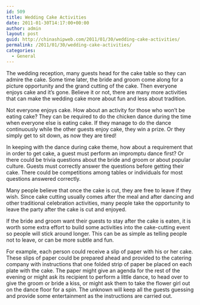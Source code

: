 ```yaml
---
id: 509
title: Wedding Cake Activities
date: 2011-01-30T14:17:00+00:00
author: admin
layout: post
guid: http://chinashipweb.com/2011/01/30/wedding-cake-activities/
permalink: /2011/01/30/wedding-cake-activities/
categories:
  - General
---
```

The wedding reception, many guests head for the cake table so they can admire the cake. Some time later, the bride and groom come along for a picture opportunity and the grand cutting of the cake. Then everyone enjoys cake and it&#8217;s gone. Believe it or not, there are many more activities that can make the wedding cake more about fun and less about tradition.

Not everyone enjoys cake. How about an activity for those who won&#8217;t be eating cake? They can be required to do the chicken dance during the time when everyone else is eating cake. If they manage to do the dance continuously while the other guests enjoy cake, they win a prize. Or they simply get to sit down, as now they are tired!

In keeping with the dance during cake theme, how about a requirement that in order to get cake, a guest must perform an impromptu dance first? Or there could be trivia questions about the bride and groom or about popular culture. Guests must correctly answer the questions before getting their cake. There could be competitions among tables or individuals for most questions answered correctly.

Many people believe that once the cake is cut, they are free to leave if they wish. Since cake cutting usually comes after the meal and after dancing and other traditional celebration activities, many people take the opportunity to leave the party after the cake is cut and enjoyed.

If the bride and groom want their guests to stay after the cake is eaten, it is worth some extra effort to build some activities into the cake-cutting event so people will stick around longer. This can be as simple as telling people not to leave, or can be more subtle and fun. 

For example, each person could receive a slip of paper with his or her cake. These slips of paper could be prepared ahead and provided to the catering company with instructions that one folded strip of paper be placed on each plate with the cake. The paper might give an agenda for the rest of the evening or might ask its recipient to perform a little dance, to head over to give the groom or bride a kiss, or might ask them to take the flower girl out on the dance floor for a spin. The unknown will keep all the guests guessing and provide some entertainment as the instructions are carried out.